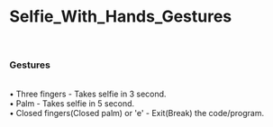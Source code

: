 # Selfie_With_Hands_Gestures
<br>
<h3>Gestures</h3>
<br>
• Three fingers - Takes selfie in 3 second.
<br>
• Palm - Takes selfie in 5 second.
<br>
• Closed fingers(Closed palm) or 'e' - Exit(Break) the code/program.
